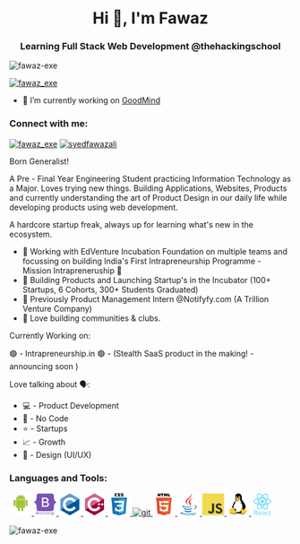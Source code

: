 <!-- ### Hi there 👋 -->

<!--
**fawaz-exe/fawaz-exe** is a ✨ _special_ ✨ repository because its `README.md` (this file) appears on your GitHub profile.

Here are some ideas to get you started:

- 🔭 I’m currently working on ...
- 🌱 I’m currently learning ...
- 👯 I’m looking to collaborate on ...
- 🤔 I’m looking for help with ...
- 💬 Ask me about ...
- 📫 How to reach me: ...
- 😄 Pronouns: ...
- ⚡ Fun fact: ...
-->

<h1 align="center">Hi 👋, I'm Fawaz</h1>
<h3 align="center">Learning Full Stack Web Development @thehackingschool</h3>

<p align="left"> <img src="https://komarev.com/ghpvc/?username=fawaz-exe&label=Profile%20views&color=0e75b6&style=flat" alt="fawaz-exe" /> </p>

<p align="left"> <a href="https://twitter.com/fawaz_exe" target="blank"><img src="https://img.shields.io/twitter/follow/fawaz_exe?logo=twitter&style=for-the-badge" alt="fawaz_exe" /></a> </p>

- 🔭 I’m currently working on [GoodMind](https://goodmind.co)

<h3 align="left">Connect with me:</h3>
<p align="left">
<a href="https://twitter.com/fawaz_exe" target="blank"><img align="center" src="https://raw.githubusercontent.com/rahuldkjain/github-profile-readme-generator/master/src/images/icons/Social/twitter.svg" alt="fawaz_exe" height="30" width="40" /></a>
<a href="https://linkedin.com/in/syedfawazali" target="blank"><img align="center" src="https://raw.githubusercontent.com/rahuldkjain/github-profile-readme-generator/master/src/images/icons/Social/linked-in-alt.svg" alt="syedfawazali" height="30" width="40" /></a>
</p>
Born Generalist!

A Pre - Final Year Engineering Student practicing Information Technology as a Major. Loves trying new things. Building Applications, Websites, Products and currently understanding the art of Product Design in our daily life while developing products using web development.

A hardcore startup freak, always up for learning what's new in the ecosystem.
<ul>
<li>📌 Working with EdVenture Incubation Foundation on multiple teams and focussing on building India's First Intrapreneurship Programme - Mission Intrapreneruship 🚀</li>
<li>📌 Building Products and Launching Startup's in the Incubator (100+ Startups, 6 Cohorts, 300+ Students Graduated)</li>
<li>📌 Previously Product Management Intern @Notifyfy.com (A Trillion Venture Company)</li>
<li>📌 Love building communities & clubs.</li>
</ul>
Currently Working on:

🟢 - Intrapreneurship.in
🟢 - (Stealth SaaS product in the making! - announcing soon )

Love talking about 🗣:
<ul>
<li>💻 - Product Development</li>
<li>🌈 - No Code</li>
<li>⭐ - Startups</li>
<li>📈 - Growth</li>
<li>🧊 - Design (UI/UX)</li>
</ul>
<p>
 
</p>

<h3 align="left">Languages and Tools:</h3>
<p align="left"> <a href="https://developer.android.com" target="_blank" rel="noreferrer"> <img src="https://raw.githubusercontent.com/devicons/devicon/master/icons/android/android-original-wordmark.svg" alt="android" width="40" height="40"/> </a> <a href="https://getbootstrap.com" target="_blank" rel="noreferrer"> <img src="https://raw.githubusercontent.com/devicons/devicon/master/icons/bootstrap/bootstrap-plain-wordmark.svg" alt="bootstrap" width="40" height="40"/> </a> <a href="https://www.cprogramming.com/" target="_blank" rel="noreferrer"> <img src="https://raw.githubusercontent.com/devicons/devicon/master/icons/c/c-original.svg" alt="c" width="40" height="40"/> </a> <a href="https://www.w3schools.com/cpp/" target="_blank" rel="noreferrer"> <img src="https://raw.githubusercontent.com/devicons/devicon/master/icons/cplusplus/cplusplus-original.svg" alt="cplusplus" width="40" height="40"/> </a> <a href="https://www.w3schools.com/css/" target="_blank" rel="noreferrer"> <img src="https://raw.githubusercontent.com/devicons/devicon/master/icons/css3/css3-original-wordmark.svg" alt="css3" width="40" height="40"/> </a> <a href="https://git-scm.com/" target="_blank" rel="noreferrer"> <img src="https://www.vectorlogo.zone/logos/git-scm/git-scm-icon.svg" alt="git" width="40" height="40"/> </a> <a href="https://www.w3.org/html/" target="_blank" rel="noreferrer"> <img src="https://raw.githubusercontent.com/devicons/devicon/master/icons/html5/html5-original-wordmark.svg" alt="html5" width="40" height="40"/> </a> <a href="https://www.java.com" target="_blank" rel="noreferrer"> <img src="https://raw.githubusercontent.com/devicons/devicon/master/icons/java/java-original.svg" alt="java" width="40" height="40"/> </a> <a href="https://developer.mozilla.org/en-US/docs/Web/JavaScript" target="_blank" rel="noreferrer"> <img src="https://raw.githubusercontent.com/devicons/devicon/master/icons/javascript/javascript-original.svg" alt="javascript" width="40" height="40"/> </a> <a href="https://www.linux.org/" target="_blank" rel="noreferrer"> <img src="https://raw.githubusercontent.com/devicons/devicon/master/icons/linux/linux-original.svg" alt="linux" width="40" height="40"/> </a> <a href="https://reactjs.org/" target="_blank" rel="noreferrer"> <img src="https://raw.githubusercontent.com/devicons/devicon/master/icons/react/react-original-wordmark.svg" alt="react" width="40" height="40"/> </a> </p>

<p><img align="center" src="https://github-readme-streak-stats.herokuapp.com/?user=fawaz-exe&" alt="fawaz-exe" /></p>
 

